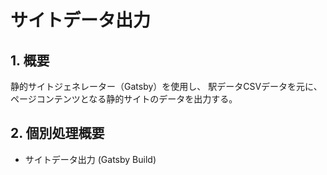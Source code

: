 # サイトデータ出力

## 1. 概要
静的サイトジェネレーター（Gatsby）を使用し、
駅データCSVデータを元に、ページコンテンツとなる静的サイトのデータを出力する。

## 2. 個別処理概要
- サイトデータ出力 (Gatsby Build)

